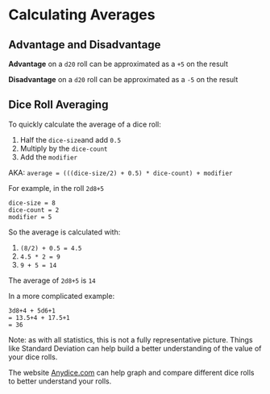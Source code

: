# Calculating Averages

## Advantage and Disadvantage

**Advantage** on a `d20` roll can be approximated as a `+5` on the result

**Disadvantage** on a `d20` roll can be approximated as a `-5` on the result

## Dice Roll Averaging

To quickly calculate the average of a dice roll:

1. Half the `dice-size`and add `0.5`
2. Multiply by the `dice-count`
3. Add the `modifier`

AKA: `average = (((dice-size/2) + 0.5) * dice-count) + modifier`

For example, in the roll `2d8+5`

```
dice-size = 8
dice-count = 2
modifier = 5
```

So the average is calculated with:

1. `(8/2) + 0.5 = 4.5`
2. `4.5 * 2 = 9`
3. `9 + 5 = 14`

The average of `2d8+5` is `14`

In a more complicated example:

```
3d8+4 + 5d6+1
= 13.5+4 + 17.5+1
= 36
```

Note: as with all statistics, this is not a fully representative picture.  Things like Standard Deviation can help build a better understanding of the value of your dice rolls.

The website [Anydice.com](www.anydice.com) can help graph and compare different dice rolls to better understand your rolls.
